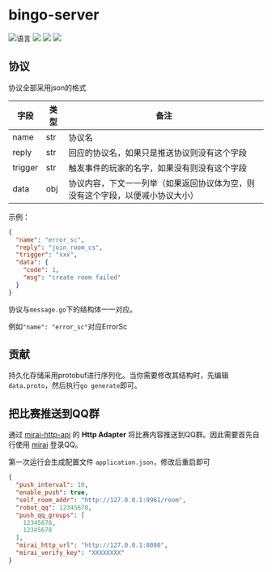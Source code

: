 # bingo-server

![](https://img.shields.io/github/go-mod/go-version/CuteReimu/bingo-server "语言")
[![](https://img.shields.io/github/actions/workflow/status/CuteReimu/bingo-server/golangci-lint.yml?branch=master)](https://github.com/CuteReimu/bingo-server/actions/workflows/golangci-lint.yml "代码分析")
[![](https://img.shields.io/github/contributors/CuteReimu/bingo-server)](https://github.com/CuteReimu/bingo-server/graphs/contributors "贡献者")
[![](https://img.shields.io/github/license/CuteReimu/bingo-server)](https://github.com/CuteReimu/bingo-server/blob/master/LICENSE "许可协议")

## 协议

协议全部采用json的格式

| 字段      | 类型  | 备注                                      |
|---------|-----|-----------------------------------------|
| name    | str | 协议名                                     |
| reply   | str | 回应的协议名，如果只是推送协议则没有这个字段                  |
| trigger | str | 触发事件的玩家的名字，如果没有则没有这个字段                  |
| data    | obj | 协议内容，下文一一列举（如果返回协议体为空，则没有这个字段，以便减小协议大小） |

示例：

```json
{
  "name": "error_sc",
  "reply": "join_room_cs",
  "trigger": "xxx",
  "data": {
    "code": 1,
    "msg": "create room failed"
  }
}
```

协议与`message.go`下的结构体一一对应。

例如`"name": "error_sc"`对应ErrorSc

## 贡献

持久化存储采用protobuf进行序列化。当你需要修改其结构时，先编辑`data.proto`，然后执行`go generate`即可。

## 把比赛推送到QQ群

通过 [mirai-http-api](https://github.com/project-mirai/mirai-api-http)
的 **Http Adapter** 将比赛内容推送到QQ群。因此需要首先自行使用 [mirai](https://github.com/mamoe/mirai) 登录QQ。

第一次运行会生成配置文件 `application.json`，修改后重启即可

```json
{
  "push_interval": 10,
  "enable_push": true,
  "self_room_addr": "http://127.0.0.1:9961/room",
  "robot_qq": 12345678,
  "push_qq_groups": [
    12345678,
    12345678
  ],
  "mirai_http_url": "http://127.0.0.1:8080",
  "mirai_verify_key": "XXXXXXXX"
}
```
